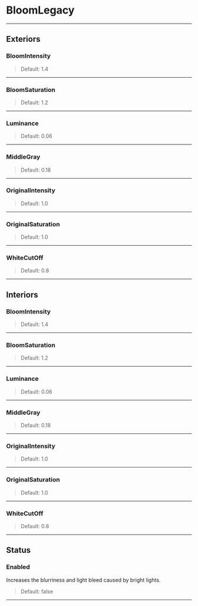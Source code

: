 # BloomLegacy

---

## Exteriors

### BloomIntensity

>Default: 1.4

---

### BloomSaturation

>Default: 1.2

---

### Luminance

>Default: 0.06

---

### MiddleGray

>Default: 0.18

---

### OriginalIntensity

>Default: 1.0

---

### OriginalSaturation

>Default: 1.0

---

### WhiteCutOff

>Default: 0.8

---

## Interiors

### BloomIntensity

>Default: 1.4

---

### BloomSaturation

>Default: 1.2

---

### Luminance

>Default: 0.06

---

### MiddleGray

>Default: 0.18

---

### OriginalIntensity

>Default: 1.0

---

### OriginalSaturation

>Default: 1.0

---

### WhiteCutOff

>Default: 0.8

---

## Status

### Enabled

Increases the blurriness and light bleed caused by bright lights.

>Default: false

---
